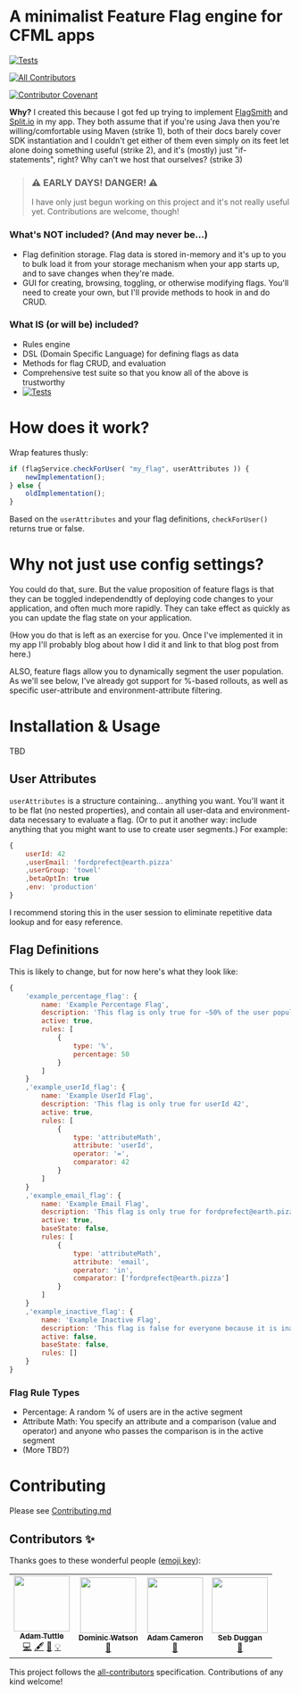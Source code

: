 # A minimalist Feature Flag engine for CFML apps
[![Tests](https://github.com/atuttle/semaphore/actions/workflows/main_tests.yml/badge.svg)](https://github.com/atuttle/semaphore/actions/workflows/main_tests.yml)
<!-- ALL-CONTRIBUTORS-BADGE:START - Do not remove or modify this section -->
[![All Contributors](https://img.shields.io/badge/all_contributors-4-orange.svg?style=flat-square)](#contributors-)
<!-- ALL-CONTRIBUTORS-BADGE:END -->
[![Contributor Covenant](https://img.shields.io/badge/Contributor%20Covenant-2.0-4baaaa.svg)](CODE_OF_CONDUCT.md)

**Why?** I created this because I got fed up trying to implement [FlagSmith](https://flagsmith.com) and [Split.io](https://www.split.io) in my app. They both assume that if you're using Java then you're willing/comfortable using Maven (strike 1), both of their docs barely cover SDK instantiation and I couldn't get either of them even simply on its feet let alone doing something useful (strike 2), and it's (mostly) just "if-statements", right? Why can't we host that ourselves? (strike 3)

> ### ⚠️ EARLY DAYS! DANGER! ⚠️
>
> I have only just begun working on this project and it's not really useful yet. Contributions are welcome, though!

### What's NOT included? (And may never be...)

- Flag definition storage. Flag data is stored in-memory and it's up to you to bulk load it from your storage mechanism when your app starts up, and to save changes when they're made.
- GUI for creating, browsing, toggling, or otherwise modifying flags. You'll need to create your own, but I'll provide methods to hook in and do CRUD.

### What IS (or will be) included?

- Rules engine
- DSL (Domain Specific Language) for defining flags as data
- Methods for flag CRUD, and evaluation
- Comprehensive test suite so that you know all of the above is trustworthy
- [![Tests](https://github.com/atuttle/semaphore/actions/workflows/main_tests.yml/badge.svg)](https://github.com/atuttle/semaphore/actions/workflows/main_tests.yml)

# How does it work?

Wrap features thusly:

```js
if (flagService.checkForUser( "my_flag", userAttributes )) {
	newImplementation();
} else {
	oldImplementation();
}
```

Based on the `userAttributes` and your flag definitions, `checkForUser()` returns true or false.

# Why not just use config settings?

You could do that, sure. But the value proposition of feature flags is that they can be toggled independendtly of deploying code changes to your application, and often much more rapidly. They can take effect as quickly as you can update the flag state on your application.

(How you do that is left as an exercise for you. Once I've implemented it in my app I'll probably blog about how I did it and link to that blog post from here.)

ALSO, feature flags allow you to dynamically segment the user population. As we'll see below, I've already got support for %-based rollouts, as well as specific user-attribute and environment-attribute filtering.

# Installation & Usage

TBD

## User Attributes

`userAttributes` is a structure containing... anything you want. You'll want it to be flat (no nested properties), and contain all user-data and environment-data necessary to evaluate a flag. (Or to put it another way: include anything that you might want to use to create user segments.) For example:

```js
{
	userId: 42
	,userEmail: 'fordprefect@earth.pizza'
	,userGroup: 'towel'
	,betaOptIn: true
	,env: 'production'
}
```

I recommend storing this in the user session to eliminate repetitive data lookup and for easy reference.

## Flag Definitions

This is likely to change, but for now here's what they look like:

```js
{
	'example_percentage_flag': {
		name: 'Example Percentage Flag',
		description: 'This flag is only true for ~50% of the user population',
		active: true,
		rules: [
			{
				type: '%',
				percentage: 50
			}
		]
	}
	,'example_userId_flag': {
		name: 'Example UserId Flag',
		description: 'This flag is only true for userId 42',
		active: true,
		rules: [
			{
				type: 'attributeMath',
				attribute: 'userId',
				operator: '=',
				comparator: 42
			}
		]
	}
	,'example_email_flag': {
		name: 'Example Email Flag',
		description: 'This flag is only true for fordprefect@earth.pizza',
		active: true,
		baseState: false,
		rules: [
			{
				type: 'attributeMath',
				attribute: 'email',
				operator: 'in',
				comparator: ['fordprefect@earth.pizza']
			}
		]
	}
	,'example_inactive_flag': {
		name: 'Example Inactive Flag',
		description: 'This flag is false for everyone because it is inactive',
		active: false,
		baseState: false,
		rules: []
	}
}
```

### Flag Rule Types

- Percentage: A random % of users are in the active segment
- Attribute Math: You specify an attribute and a comparison (value and operator) and anyone who passes the comparison is in the active segment
- (More TBD?)

# Contributing

Please see [Contributing.md](CONTRIBUTING.md)

## Contributors ✨

Thanks goes to these wonderful people ([emoji key](https://allcontributors.org/docs/en/emoji-key)):

<!-- ALL-CONTRIBUTORS-LIST:START - Do not remove or modify this section -->
<!-- prettier-ignore-start -->
<!-- markdownlint-disable -->
<table>
  <tr>
    <td align="center"><a href="http://adamtuttle.codes"><img src="https://avatars.githubusercontent.com/u/46990?v=4?s=100" width="100px;" alt=""/><br /><sub><b>Adam Tuttle</b></sub></a><br /><a href="https://github.com/atuttle/semaphore/commits?author=atuttle" title="Code">💻</a> <a href="#content-atuttle" title="Content">🖋</a> <a href="https://github.com/atuttle/semaphore/commits?author=atuttle" title="Documentation">📖</a> <a href="#example-atuttle" title="Examples">💡</a></td>
    <td align="center"><a href="http://domwatson.codes"><img src="https://avatars.githubusercontent.com/u/471162?v=4?s=100" width="100px;" alt=""/><br /><sub><b>Dominic Watson</b></sub></a><br /><a href="#tool-dominicwatson" title="Tools">🔧</a></td>
    <td align="center"><a href="http://blog.adamcameron.me/"><img src="https://avatars.githubusercontent.com/u/2041977?v=4?s=100" width="100px;" alt=""/><br /><sub><b>Adam Cameron</b></sub></a><br /><a href="#ideas-adamcameron" title="Ideas, Planning, & Feedback">🤔</a></td>
    <td align="center"><a href="http://sebduggan.com"><img src="https://avatars.githubusercontent.com/u/208398?v=4?s=100" width="100px;" alt=""/><br /><sub><b>Seb Duggan</b></sub></a><br /><a href="https://github.com/atuttle/semaphore/issues?q=author%3Asebduggan" title="Bug reports">🐛</a></td>
  </tr>
</table>

<!-- markdownlint-restore -->
<!-- prettier-ignore-end -->

<!-- ALL-CONTRIBUTORS-LIST:END -->

This project follows the [all-contributors](https://github.com/all-contributors/all-contributors) specification. Contributions of any kind welcome!
